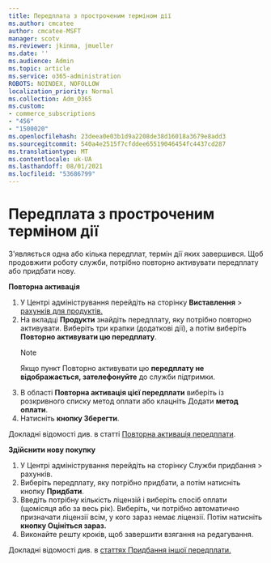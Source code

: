 ```yaml
---
title: Передплата з простроченим терміном дії
ms.author: cmcatee
author: cmcatee-MSFT
manager: scotv
ms.reviewer: jkinma, jmueller
ms.date: ''
ms.audience: Admin
ms.topic: article
ms.service: o365-administration
ROBOTS: NOINDEX, NOFOLLOW
localization_priority: Normal
ms.collection: Adm_O365
ms.custom:
- commerce_subscriptions
- "456"
- "1500020"
ms.openlocfilehash: 23deea0e03b1d9a2208de38d16018a3679e8add3
ms.sourcegitcommit: 540a4e2515f7cfddee65519046454fc4437cd287
ms.translationtype: MT
ms.contentlocale: uk-UA
ms.lasthandoff: 08/01/2021
ms.locfileid: "53686799"
---
```

# <a name="expired-subscription"></a>Передплата з простроченим терміном дії

З'являється одна або кілька передплат, термін дії яких завершився. Щоб продовжити роботу служби, потрібно повторно активувати передплату або придбати нову.
  
**Повторна активація**
  
1. У Центрі адміністрування перейдіть на сторінку **Виставлення** \> [рахунків для продуктів.](https://go.microsoft.com/fwlink/p/?linkid=842054)
2. На вкладці **Продукти** знайдіть передплату, яку потрібно повторно активувати. Виберіть три крапки (додаткові дії), а потім виберіть **Повторно активувати цю передплату**.
    > [!NOTE]
    > Якщо пункт Повторно активувати цю **передплату не відображається, зателефонуйте** до служби підтримки.
3. В області **Повторна активація цієї передплати** виберіть із розкривного списку метод оплати або клацніть Додати **метод оплати**.
4. Натисніть **кнопку Зберегти**.

Докладні відомості див. в статті [Повторна активація передплати](/microsoft-365/commerce/subscriptions/reactivate-your-subscription).

**Здійснити нову покупку**
  
1. У Центрі адміністрування перейдіть  на сторінку Служби придбання \> [](https://go.microsoft.com/fwlink/p/?linkid=868433) рахунків.
2. Виберіть передплату, яку потрібно придбати, а потім натисніть кнопку **Придбати**.
3. Введіть потрібну кількість ліцензій і виберіть спосіб оплати (щомісяця або за весь рік). Виберіть, чи потрібно автоматично призначати ліцензії всім, у кого зараз немає ліцензії. Потім натисніть **кнопку Оцініться зараз.**
4. Виконайте решту кроків, щоб завершити взягання на редагування.

Докладні відомості див. в [статтях Придбання іншої передплати.](/microsoft-365/commerce/buy-another-subscription)